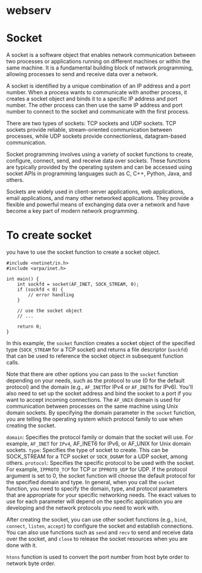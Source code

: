 # webserv
# Socket
A socket is a software object that enables network communication between two processes or applications running on different machines or within the same machine. It is a fundamental building block of network programming, allowing processes to send and receive data over a network.

A socket is identified by a unique combination of an IP address and a port number. When a process wants to communicate with another process, it creates a socket object and binds it to a specific IP address and port number. The other process can then use the same IP address and port number to connect to the socket and communicate with the first process.

There are two types of sockets: TCP sockets and UDP sockets. TCP sockets provide reliable, stream-oriented communication between processes, while UDP sockets provide connectionless, datagram-based communication.

Socket programming involves using a variety of socket functions to create, configure, connect, send, and receive data over sockets. These functions are typically provided by the operating system and can be accessed using socket APIs in programming languages such as C, C++, Python, Java, and others.

Sockets are widely used in client-server applications, web applications, email applications, and many other networked applications. They provide a flexible and powerful means of exchanging data over a network and have become a key part of modern network programming. 
# To create socket
you have to use the socket function to create a socket object.
```#include <sys/socket.h>
#include <netinet/in.h>
#include <arpa/inet.h>

int main() {
    int sockfd = socket(AF_INET, SOCK_STREAM, 0);
    if (sockfd < 0) {
        // error handling
    }

    // use the socket object
    // ...

    return 0;
}
```
In this example, the `socket` function creates a socket object of the specified type (`SOCK_STREAM` for a TCP socket) and returns a file descriptor (`sockfd`) that can be used to reference the socket object in subsequent function calls.

Note that there are other options you can pass to the `socket` function depending on your needs, such as the protocol to use (0 for the default protocol) and the domain (e.g., `AF_INET`for IPv4 or `AF_INET6` for IPv6). You'll also need to set up the socket address and bind the socket to a port if you want to accept incoming connections.
The `AF_UNIX` domain is used for communication between processes on the same machine using Unix domain sockets.
By specifying the domain parameter in the `socket` function, you are telling the operating system which protocol family to use when creating the socket.

`domain`: Specifies the protocol family or domain that the socket will use. For example, `AF_INET` for `IPv4`, AF_INET6 for IPv6, or AF_UNIX for Unix domain sockets.
`type`: Specifies the type of socket to create. This can be SOCK_STREAM for a TCP socket or `SOCK_DGRAM` for a UDP socket, among others.
`protocol`: Specifies the specific protocol to be used with the socket. For example, `IPPROTO_TCP` for TCP or `IPPROTO_UDP` for UDP. If the protocol argument is set to 0, the socket function will choose the default protocol for the specified domain and type.
In general, when you call the `socket` function, you need to specify the domain, type, and protocol parameters that are appropriate for your specific networking needs. The exact values to use for each parameter will depend on the specific application you are developing and the network protocols you need to work with.

After creating the socket, you can use other socket functions (e.g., `bind`, `connect`, `listen`, `accept`) to configure the socket and establish connections. You can also use functions such as `send` and `recv` to send and receive data over the socket, and `close` to release the socket resources when you are done with it.

`htons` function is used to convert the port number from host byte order to network byte order.
# 